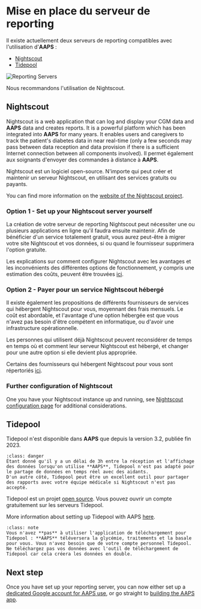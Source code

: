 # Mise en place du serveur de reporting

Il existe actuellement deux serveurs de reporting compatibles avec l'utilisation d'**AAPS** :

- [Nightscout](https://nightscout.github.io/)
- [Tidepool](https://www.tidepool.org/)

![Reporting Servers](../images/Building-the-App/ReportingServer.png)

Nous recommandons l'utilisation de Nightscout.

## Nightscout

Nightscout is a web application that can log and display your CGM data and **AAPS** data and creates reports. It is a powerful platform which has been integrated into **AAPS** for many years. It enables users and caregivers to track the patient's diabetes data in near real-time (only a few seconds may pass between data reception and data provision if there is a sufficient Internet connection between all components involved). Il permet également aux soignants d'envoyer des commandes à distance à **AAPS**.

Nightscout est un logiciel open-source. N'importe qui peut créer et maintenir un serveur Nightscout, en utilisant des services gratuits ou payants.

You can find more information on the [website of the Nightscout project](http://nightscout.github.io/).

### Option 1 - Set up your Nightscout server yourself

La création de votre serveur de reporting Nightscout peut nécessiter une ou plusieurs applications en ligne qu'il faudra ensuite maintenir. Afin de bénéficier d'un service totalement gratuit, vous aurez peut-être à migrer votre site Nightscout et vos données, si ou quand le fournisseur supprimera l'option gratuite.

Les explications sur comment configurer Nightscout avec les avantages et les inconvénients des différentes options de fonctionnement, y compris une estimation des coûts, peuvent être trouvées [ici](https://nightscout.github.io/nightscout/new_user/#free-diy).

### Option 2 - Payer pour un service Nightscout hébergé

Il existe également les propositions de différents fournisseurs de services qui hébergent Nightscout pour vous, moyennant des frais mensuels. Le coût est abordable, et l'avantage d'une option hébergée est que vous n'avez pas besoin d'être compétent en informatique, ou d'avoir une infrastructure opérationnelle.


Les personnes qui utilisent déjà Nightscout peuvent reconsidérer de temps en temps où et comment leur serveur Nightscout est hébergé, et changer pour une autre option si elle devient plus appropriée.

Certains des fournisseurs qui hébergent Nightscout pour vous sont répertoriés [ici](https://nightscout.github.io/nightscout/new_user/#vendors-comparison-table).

### Further configuration of Nightscout

One you have your Nightscout instance up and running, see [Nightscout configuration page](../SettingUpAaps/Nightscout.md) for additional considerations.

## Tidepool

Tidepool n'est disponible dans **AAPS** que depuis la version 3.2, publiée fin 2023.

```{admonition} Tidepool with **AAPS** is only for reporting
:class: danger  
Étant donné qu'il y a un délai de 3h entre la réception et l'affichage des données lorsqu'on utilise **AAPS**, Tidepool n'est pas adapté pour le partage de données en temps réel avec des aidants.  
D'un autre côté, Tidepool peut être un excellent outil pour partager des rapports avec votre équipe médicale si Nightscout n'est pas accepté.  
```

Tidepool est un projet [open source](https://github.com/tidepool-org). Vous pouvez ouvrir un compte gratuitement sur les serveurs Tidepool.

More information about setting up Tidepool with AAPS [here](../SettingUpAaps/Tidepool.md).

```{admonition} **AAPS** has a the uploader for Tidepool integrated
:class: note
Vous n'avez **pas** à utiliser l'application de téléchargement pour Tidepool : **AAPS** téléversera la glycémie, traitements et la basale pour vous. Vous n'avez besoin que de votre compte personnel Tidepool. Ne téléchargez pas vos données avec l'outil de téléchargement de Tidepool car cela créera les données en double.  
```

## Next step

Once you have set up your reporting server, you can now either set up a [dedicated Google account for AAPS use](../SettingUpAaps/DedicatedGoogleAccountForAaps.md), or go straight to [building the AAPS app](../SettingUpAaps/BuildingAaps.md). 